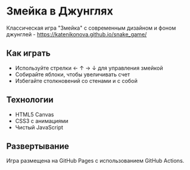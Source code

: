 # Змейка в Джунглях

Классическая игра "Змейка" с современным дизайном и фоном джунглей - https://katenikonova.github.io/snake_game/

## Как играть
- Используйте стрелки ← ↑ → ↓ для управления змейкой
- Собирайте яблоки, чтобы увеличивать счет
- Избегайте столкновений со стенами и с собой

## Технологии
- HTML5 Canvas
- CSS3 с анимациями
- Чистый JavaScript

## Развертывание
Игра размещена на GitHub Pages с использованием GitHub Actions.